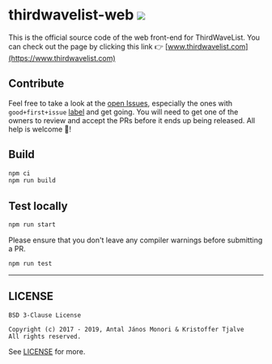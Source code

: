# thirdwavelist-web ![](https://github.com/thirdwavelist/thirdwavelist-web/workflows/deploy/badge.svg)

This is the official source code of the web front-end for ThirdWaveList. You can check out the page by clicking this link 👉 [www.thirdwavelist.com](https://www.thirdwavelist.com)

## Contribute

Feel free to take a look at the [open Issues](https://github.com/thirdwavelist/thirdwavelist-web/issues), especially the ones with `good+first+issue` [label](https://github.com/thirdwavelist/thirdwavelist-web/issues?q=is%3Aissue+is%3Aopen+label%3A%22good+first+issue%22) and get going. You will need to get one of the owners to review and accept the PRs before it ends up being released. All help is welcome 🙏!

## Build

```sh
npm ci
npm run build
```

## Test locally

```sh
npm run start
```

Please ensure that you don't leave any compiler warnings before submitting a PR.

```sh
npm run test
```

---

## LICENSE

```
BSD 3-Clause License

Copyright (c) 2017 - 2019, Antal János Monori & Kristoffer Tjalve
All rights reserved.
```

See [LICENSE](./LICENSE.md) for more.